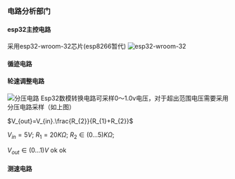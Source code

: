 

### 电路分析部门

#### esp32主控电路
采用esp32-wroom-32芯片(esp8266暂代)
![esp32-wroom-32](https://img-blog.csdnimg.cn/20190510155112773.png?x-oss-process=image/watermark,type_ZmFuZ3poZW5naGVpdGk,shadow_10,text_aHR0cHM6Ly9ibG9nLmNzZG4ubmV0L05haXN1X2t1bg==,size_16,color_FFFFFF,t_70)


#### 循迹电路

#### 轮速调整电路
![分压电路](https://cdn.sparkfun.com/assets/4/0/3/a/e/511948ffce395f7f47000000.png)
Esp32数模转换电路可采样0～1.0v电压，对于超出范围电压需要采用分压电路采样（如上图）

$V_{out}=V_{in}.\frac{R_{2}}{R_{1}+R_{2}}$

$V_{in} = 5V$;  $R_{1} = 20K\Omega$; $R_{2}\in(0...5)K\Omega$;

$V_{out}\in(0...1)V$ ok ok

#### 测速电路
